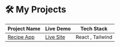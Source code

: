 # 🛠️ My Projects

| Project Name | Live Demo | Tech Stack |
|--------------|-----------|------------|
| [Recipe App](https://github.com/Arindam2003/react-recipe) | [Live Site](...) | React , Tailwind |
